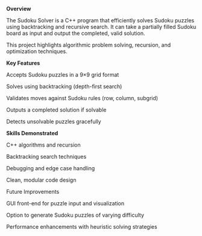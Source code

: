 **Overview**

The Sudoku Solver is a C++ program that efficiently solves Sudoku puzzles using backtracking and recursive search. It can take a partially filled Sudoku board as input and output the completed, valid solution.

This project highlights algorithmic problem solving, recursion, and optimization techniques.

**Key Features**

Accepts Sudoku puzzles in a 9×9 grid format

Solves using backtracking (depth-first search)

Validates moves against Sudoku rules (row, column, subgrid)

Outputs a completed solution if solvable

Detects unsolvable puzzles gracefully

**Skills Demonstrated**

C++ algorithms and recursion

Backtracking search techniques

Debugging and edge case handling

Clean, modular code design

Future Improvements

GUI front-end for puzzle input and visualization

Option to generate Sudoku puzzles of varying difficulty

Performance enhancements with heuristic solving strategies
